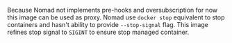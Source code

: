 Because Nomad not implements pre-hooks and oversubscription for now this image 
can be used as proxy. Nomad use `docker stop` equivalent to stop containers and 
hasn't ability to provide `--stop-signal` flag. This image refines stop signal 
to `SIGINT` to ensure stop managed container.

